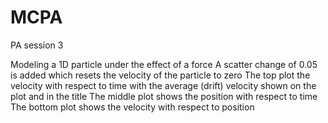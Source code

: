 # MCPA
PA session 3

Modeling a 1D particle under the effect of a force
A scatter change of 0.05 is added which resets the velocity of the particle to zero
The top plot the velocity with respect to time with the average (drift) velocity shown on the plot and in the title
The middle plot shows the position with respect to time
The bottom plot shows the velocity with respect to position